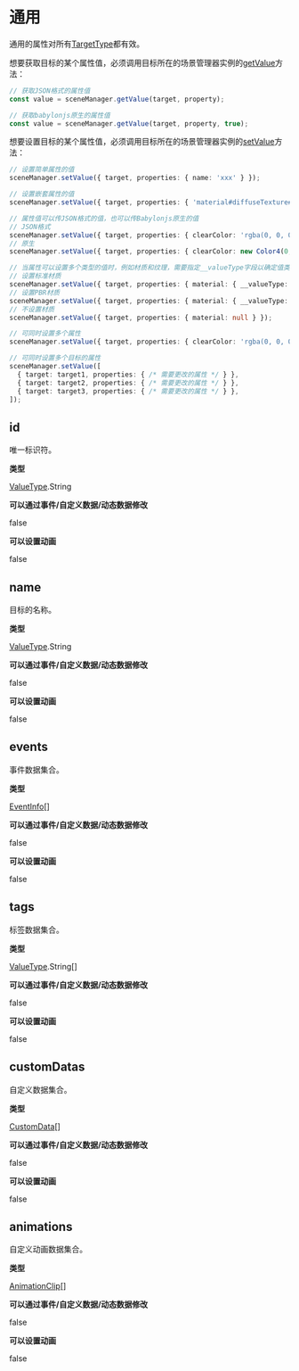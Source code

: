 # 通用

通用的属性对所有[TargetType](../ts/enum.md)都有效。

想要获取目标的某个属性值，必须调用目标所在的场景管理器实例的[getValue](../api/SceneManager.md#getvalue)方法：
```ts
// 获取JSON格式的属性值
const value = sceneManager.getValue(target, property);

// 获取babylonjs原生的属性值
const value = sceneManager.getValue(target, property, true);
```

想要设置目标的某个属性值，必须调用目标所在的场景管理器实例的[setValue](../api/SceneManager.md#setvalue)方法：
```ts
// 设置简单属性的值
sceneManager.setValue({ target, properties: { name: 'xxx' } });

// 设置嵌套属性的值
sceneManager.setValue({ target, properties: { 'material#diffuseTexture#url': '/xxx/xxx.png' } });

// 属性值可以传JSON格式的值，也可以传Babylonjs原生的值
// JSON格式
sceneManager.setValue({ target, properties: { clearColor: 'rgba(0, 0, 0, 1)' } });
// 原生
sceneManager.setValue({ target, properties: { clearColor: new Color4(0, 0, 0, 1) } });

// 当属性可以设置多个类型的值时，例如材质和纹理，需要指定__valueType字段以确定值类型
// 设置标准材质
sceneManager.setValue({ target, properties: { material: { __valueType: ValueType.StandardMaterial, /* 其他属性 */ } } });
// 设置PBR材质
sceneManager.setValue({ target, properties: { material: { __valueType: ValueType.PBRMaterial, /* 其他属性 */ } } });
// 不设置材质
sceneManager.setValue({ target, properties: { material: null } });

// 可同时设置多个属性
sceneManager.setValue({ target, properties: { clearColor: 'rgba(0, 0, 0, 1)', skyBoxUrl: '/xxx/xxx.env' } });

// 可同时设置多个目标的属性
sceneManager.setValue([
  { target: target1, properties: { /* 需要更改的属性 */ } },
  { target: target2, properties: { /* 需要更改的属性 */ } },
  { target: target3, properties: { /* 需要更改的属性 */ } },
]);
```

## id
唯一标识符。

**类型**

[ValueType](../ts/enum.md#valuetype).String

**可以通过事件/自定义数据/动态数据修改**

false

**可以设置动画**

false

## name
目标的名称。

**类型**

[ValueType](../ts/enum.md#valuetype).String

**可以通过事件/自定义数据/动态数据修改**

false

**可以设置动画**

false

## events
事件数据集合。

**类型**

[EventInfo](../ts/interface.md#eventinfo)[]

**可以通过事件/自定义数据/动态数据修改**

false

**可以设置动画**

false

## tags
标签数据集合。

**类型**

[ValueType](../ts/enum.md#valuetype).String[]

**可以通过事件/自定义数据/动态数据修改**

false

**可以设置动画**

false

## customDatas
自定义数据集合。

**类型**

[CustomData](../ts/interface.md#customdata)[]

**可以通过事件/自定义数据/动态数据修改**

false

**可以设置动画**

false

## animations
自定义动画数据集合。

**类型**

[AnimationClip](../ts/interface.md#animationclip)[]

**可以通过事件/自定义数据/动态数据修改**

false

**可以设置动画**

false
